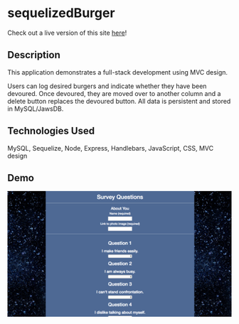 # sequelizedBurger

Check out a live version of this site [here](https://fierce-river-44438.herokuapp.com/)!

## Description
This application demonstrates a full-stack development using MVC design. 

Users can log desired burgers and indicate whether they have been devoured. Once devoured, they are moved over to another column and a delete button replaces the devoured button. All data is persistent and stored in MySQL/JawsDB. 

## Technologies Used
MySQL, Sequelize, Node, Express, Handlebars, JavaScript, CSS, MVC design

## Demo

![survey](https://github.com/melissarburnham/FriendFinder/blob/master/app/public/assets/images/Screen%20Shot%202018-04-21%20at%2010.45.48%20AM.png "survey")



